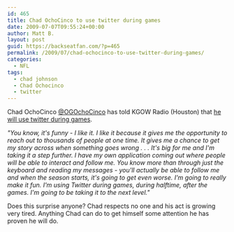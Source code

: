 ```yaml
---
id: 465
title: Chad OchoCinco to use twitter during games
date: 2009-07-07T09:55:24+00:00
author: Matt B.
layout: post
guid: https://backseatfan.com/?p=465
permalink: /2009/07/chad-ochocinco-to-use-twitter-during-games/
categories:
  - NFL
tags:
  - chad johnson
  - Chad Ochocinco
  - twitter
---
```


<div class="entry">
  <p>
    Chad OchoCinco <a href="https://twitter.com/ogochocinco">@OGOchoCinco</a> has told KGOW Radio (Houston) that <a href="https://content.usatoday.com/communities/gameon/index/2009/07/ochocinco-planning-to-tweet-during-games.html">he will use twitter during games</a>.
  </p>

  <p>
    <em>"You know, it's funny - I like it. I like it because it gives me the opportunity to reach out to thousands of people at one time. It gives me a chance to get my story across when something goes wrong . . . It's big for me and I'm taking it a step further. I have my own application coming out where people will be able to interact and follow me. You know more than through just the keyboard and reading my messages - you'll actually be able to follow me and when the season starts, it's going to get even worse. I'm going to really make it fun. I'm using Twitter during games, during halftime, after the games. I'm going to be taking it to the next level."</em>
  </p>

  <p>
    Does this surprise anyone? Chad respects no one and his act is growing very tired. Anything Chad can do to get himself some attention he has proven he will do.
  </p>
</div>
